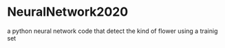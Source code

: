 # NeuralNetwork2020
a python neural network code that detect the kind of flower using a trainig set 
